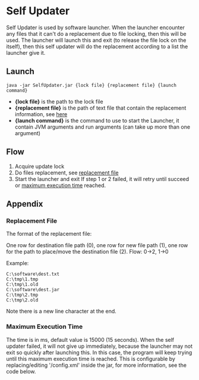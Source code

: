 # Self Updater #

Self Updater is used by software launcher. 
When the launcher encounter any files that it can't do a replacement due to file locking, then this will be used. 
The launcher will launch this and exit (to release the file lock on the itself), then this self updater will do the replacement according to a list the launcher give it. 

## Launch ##
```
java -jar SelfUpdater.jar {lock file} {replacement file} {launch command}
```
 * **{lock file}** is the path to the lock file
 * **{replacement file}** is the path of text file that contain the replacement information, see [here](#replacement-file)
 * **{launch command}** is the command to use to start the Launcher, it contain JVM arguments and run arguments (can take up more than one argument)

## Flow ##
 1. Acquire update lock
 1. Do files replacement, see [replacement file](#replacement-file)
 1. Start the launcher and exit
If step 1 or 2 failed, it will retry until succeed or [maximum execution time](#maximum-execution-time) reached.

## Appendix ##

### Replacement File ###
The format of the replacement file:

One row for destination file path (0), one row for new file path (1), one row for the path to place/move the destination file (2).
Flow: 0->2, 1->0

Example:
```
C:\software\dest.txt
C:\tmp\1.tmp
C:\tmp\1.old
C:\software\dest.jar
C:\tmp\2.tmp
C:\tmp\2.old
```
Note there is a new line character at the end.

### Maximum Execution Time ###
The time is in ms, default value is 15000 (15 seconds). 
When the self updater failed, it will not give up immediately, because the launcher may not exit so quickly after launching this. 
In this case, the program will keep trying until this maximum execution time is reached. 
This is configurable by replacing/editing '/config.xml' inside the jar, for more information, see the code below. 
